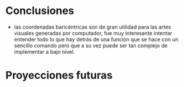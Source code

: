 # Conclusiones
* las coordenadas baricéntricas son de gran utilidad para las artes visuales generadas por computador, fue muy interesante intentar entender todo lo que hay detrás de una función que se hace con un sencillo comando pero que a su vez puede ser tan complejo de implementar a bajo nivel.

# Proyecciones futuras
